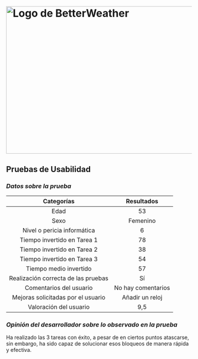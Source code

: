 # <img src="https://user-images.githubusercontent.com/91057639/211689730-a31760df-76da-4ee6-bc6b-8aa34fb7bf3c.png" alt="Logo de BetterWeather" width="900" height="400">

## Pruebas de Usabilidad

### *Datos sobre la prueba*

|             Categorías              |                    Resultados                     |
|:-----------------------------------:|:-------------------------------------------------:|
|                Edad                 |                                                53 |
|                Sexo                 |                                          Femenino |
|     Nivel o pericia informática     |                                                 6 |
|     Tiempo invertido en Tarea 1     |                                                78 |
|     Tiempo invertido en Tarea 2     |                                                38 |
|     Tiempo invertido en Tarea 3     |                                                54 |
|        Tiempo medio invertido       |                                                57 |
| Realización correcta de las pruebas |                                                Sí |
|      Comentarios del usuario        |                                No hay comentarios |
| Mejoras solicitadas por el usuario  |                                   Añadir un reloj |
|       Valoración del usuario        |                                               9,5 |

### *Opinión del desarrollador sobre lo observado en la prueba*
Ha realizado las 3 tareas con éxito, a pesar de en ciertos puntos atascarse, sin embargo, ha sido capaz de solucionar esos bloqueos de manera rápida y efectiva.
